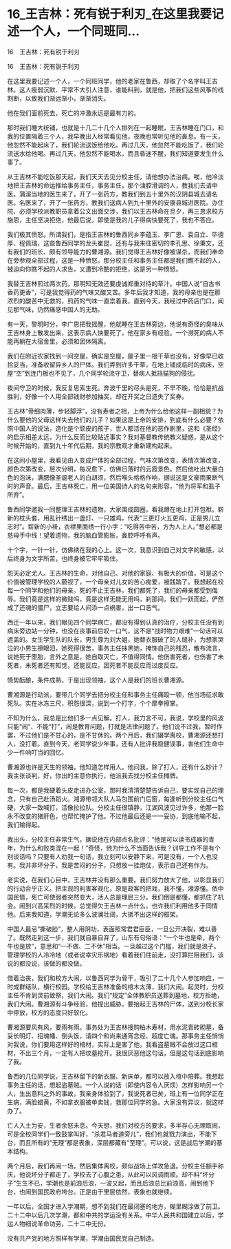 # 16_王吉林：死有锐于利刃_在这里我要记述一个人，一个同班同...

16　王吉林：死有锐于利刃

16　王吉林：死有锐于利刃

在这里我要记述一个人，一个同班同学，他的老家在鲁西，却取了个名字叫王吉林。这人瘦弱沉默、平常不大引人注意，谁能料到，就是他，把我们这些风筝的线割断，以致我们渐远渐小，渐渐消失。

他在我们面前死去，死亡的冲激永远是最有力的。

那时我们睡大统铺，也就是十几二十几个人排列在一起睡眠，王吉林睡在门口，和我的位置隔着三个人，我早晚出入经常看见他，夜晚也常听见他的鼻息。有一天，他忽然不能起床了，我们轮流送饭给他吃。再过几天，他忽然不能吃饭了，我们轮流送水给他喝。再过几天，他忽然不能喝水，而且昏迷不醒，我们知道要发生什么事了。

从王吉林不能吃饭那天起，我们天天去见分校主任，请他想办法治病。唉，他冷淡地把王吉林的命运推给事务主任，事务主任，那个油腔滑调的人，教我们去请中医。蒲溪当地的医生来了，开了一张药方，教我们到五十里外的汉阴县城去请名医。名医来了，开了一张药方，教我们送病人到九十里外的安康县城进医院。办住院、必须学校派教职员拿着公文出面交涉，我们以王吉林命在旦夕，再三恳求校方施恩，主任坚决拒绝，他最后说，即使是我的儿子得病快要死了，我也不答应。

我们极其愤怒。所谓我们，是指王吉林的鲁西同乡李蕴玉、李广恩、袁自立、毕德厚、程佩瑞，这些鲁西同学的龙头崔昆，还有与我来往密切的李孔思、徐秉文，还有我们的班长、颇有领导能力的曹湘源。我们觉得王吉林好像被谋杀，而我们奉命在旁参观全部过程，这是一种愤怒。那分校主任和事务主任都是我们瞧不起的人，被迫向你瞧不起的人求告，又遭到冷酷的拒绝，这是另一种愤怒。

我替王吉林煎过两次药，那明知无效还要虔诚郑重对待的草汁。中国人说“自古书香药更香”，可是我觉得药的气味又酸又苦。多年后我才知道，我的母亲也是在那浓烈的酸苦中无救的，煎药的气味一直祟着我，直到今天，我经过中药店门口，闻见那气味，仍然痛感中国人的无助。

有一天，黎明时分，李广恩把我摇醒，他就睡在王吉林旁边，他说有奇怪的臭味从王吉林身上散发出来，这表示病人快要死了，他在家乡有经验。一个濒死的病人不能再躺在大宿舍里，必须和团体隔离。

我们在附近农家找到一间空屋，确实是空屋，屋子里一根干草也没有，好像早已收拾妥当，准备收留异乡人的尸体。我们弄到许多干草，在地上铺成临时的病床，空屋“空”到连门板也不见了，几个同学轮流守卫，替病人抵挡猫狗的侵扰。

夜间守卫的时候，我反复思索生死。奔波千里的尽头是死，不早不晚，恰恰是抗战胜利，好像一个人用全部钱财参加抽奖，却在开奖之日遗失了奖券。

王吉林“骨细肉薄，步轻脚浮”，没有寿者之相，上帝为什么给他这样一副相貌？为什么要他的父母这样失去他们的儿子？如果这是上帝的安排，到底有什么必要？依照中国人的说法，造化是个顽皮的孩子，世人都活在他的恶作剧里，这和《圣经》的启示相差太远，为什么反而比较贴近事实？我对基督教传统教义疑惑，是从这个时候开始的，直到九十年代后期，我的宗教观才重新建构起来。

在这间小屋里，我看见由人变成尸体的全部过程，气味次第改变，表情次第改变，颜色次第改变，层次分明，每况愈下，仿佛日落时的云霞景色。然后他吐出大量白色的泡沫，满腮像圣诞老人的白胡须，然后喉头格格作响，据说这是文豪雨果断气时的声音。最后，王吉林死亡，用一位美国诗人的名句来形容，“他为将军和虱子所弃”。

鲁西同学邀我一同整理王吉林的遗物，大家围成圆圈，看我蹲在地上打开包袱。崭新的枕头套，用乱针绣出一盏灯、一只雄鸡，代表“三更灯火五更鸡，正是男儿立志时”。崭新的小褂，衣襟里面绣一行小字：“吃得苦中苦，方为人上人。”想必都是慈母手中线！望着遗物，我的脑血管膨胀，鼻腔呼呼有声。

十个字，一针一针，仿佛绣在我的心上。这一次，我意识到自己对文字的敏感，以后终身为文字所苦，也终身被它牢牢吸住。

怨天必定尤人。王吉林的生命，对他自己、对他的家庭、有极大的价值，可是这个价值被管理学校的人藐视了，一个母亲对儿女的苦心痴爱，被践踏了。我想起在校每一个同学和他们的母亲。死的不止王吉林，我们都死了，我们的母亲都受到侮辱。我们竟是这样的微贱吗，竟是这样无能无用吗，刹那间，我们一跃而起，俨然成了还魂的僵尸，立志要给人间添一点祸害，出一口恶气。

西迁一年以来，我们眼见四个同学病亡，都没有得到认真的治疗，分校主任没有到病床旁边站一分钟，也没在丧事前后叹一口气，这不是“战时物力艰难”一句话可以遮盖的。女生学生队的队长，男生尊为刘大姐，她替衣服破了的人缝补，为想家哭泣的小男生擦眼泪，她死得很苦，事务主任抹黑她，掩饰自己的残忍，散布流言，说她死于堕胎，言外之意是，她自取灭亡，不值得同情。他伤害死者，也伤害了未死者，未死者还有知觉，还能反应，因死者不能反应而过度反应。

情势酝酿，条件成熟，于是出现领袖，这个人是我们的班长曹湘源。

曹湘源是行动派，要带几个同学去把分校主任和事务主任痛殴一顿，他当场征求敢死队。实在冰冻三尺，积怨很深，说到一个打字，个个摩拳擦掌。

不知为什么，我总是比他们多一点见解。打人，我力言不可，我说，学校里的风波只能“闹”、不能“打”，闹是教育问题，打就是法律问题了。他们说不过我，暂时作罢，不过他们是不甘心的，是不甘休的。两个月后，我们辍学离校，曹湘源还想打人，没打着。直到今天，老同学说少年事，还有人批评我稳健误事，害他们生命中少一件响叮当的回忆。

曹湘源也许是天生的领袖，他知道怎样用人。他问我，除了打人，还有什么妙计？我主张谈判，好，你出的主意你执行，他派我去找分校主任摊牌。

每一次，都是我硬着头皮走进办公室，那时我清清楚楚告诉自己，要实现自己的理念，只有自己赴汤蹈火。湘源带领大队人马包围前门后窗，每逢听到分校主任口气硬，大家一致喊打，活像拉拉队。分校主任很镇静，江湖风波见过许多，他那一脸永不改变的猪肝色，也帮忙掩护了他。不过他最后还是一一妥协，到底他输不起，我们输得起。

我出头，分校主任非常生气，据说他在内部点名批评：“他是可以读书成器的青年，为什么和败类混在一起！”奇怪，他为什么不当面告诉我？训导工作不是有个别谈话吗？只要有人劝我一句话，我立刻可以安静下来，可是没有，一个人也没有。我并非坏分子，我是苦闷的分子，只想放一挂炮仗，表示自己还有作为。

老实说，在我们心目中，王吉林并没有那么重要。我们努力放大了他，以彰显我们的行动合乎正义。把主观的利害客观化，原是政客的把戏，我不懂，湘源懂。依中国民情，死亡可使弱者突然变大，活人总是理屈三分。我们倒是都懂，都抓住了机会。闹到兴高采烈的时候，总觉得欠王吉林一点什么。也许我们利用他多于同情他。后来我知道，学潮无论多么波澜壮阔，大抵不出这样的框架。

中国人最忌“撕破脸”，整人用阴功，表面照常君君臣臣，一旦公开决裂，难以善了。既然走到这一步，我们就自暴自弃了，山东有句俗语：“一个牛也是牵，两个牛也是放”，意思和“一不做、二不休”相当。一旦越过这个门槛，我们就是浪子。管理学校的人冷冷地（或者说幸灾乐祸地）看着我们往前走，没打算拦阻我们，该说的都没说，该做的都没做。

借着治丧，我们和校方大闹，以鲁西同学为骨干，吸引了二十几个人参加响应，一时成群结队，横行校园。学校给王吉林准备的棺木太薄，我们大闹。起灵时，分校主任不肯到灵前致祭，我们大闹。我们“规定”全体教职员送葬到墓地，校方拒绝，我们大闹。曹湘源有斗争经验，他提出威胁，要抬起王吉林的尸体，送到分校长家中停放，校方的态度只好软化。

曹湘源要风有风，要雨有雨。事务处为王吉林搜购柏木寿材，用水泥青砖砌墓，备妥长明灯、招魂幡、倒头饭，请四个和尚来通宵念经、超度亡魂。那事务主任悄悄对我说，你们要用这样好的棺材，实际上是害了他，我看盗墓贼不会放过这口棺材，不出三个月，一定有人把坟墓挖开。我很厌恶他这句话，但是这句话到底影响了我。

鲁西的几位同学说，王吉林留下的新衣服、新床单，都可以放入棺中陪葬。我想起事务主任的话，想起盗墓贼。一个人说的话（即使内容令人厌烦）怎样影响另一个人，生出意料之外的事故，我亲身体验到了，我说死者已矣，班上有一位同学正在生病，满脸蜡黄，不如拿衣服被单卖钱，救那位同学的急。大家没有异议，就这样办了。

亡人入土为安，生者余怒未息。今天想，我们对校方的要求，多半存心无理取闹，可是全校同学们一致鼓掌叫好，“杀君马者道旁儿”，我们也就戮力演出，不能下台，而且所有的“无理”都是表象，深层都藏有“至理”。可以说，这是战后学潮的基本结构。

两个月后，我们再闹一场，然后集体离校，颇似战场上佯攻急退。分校主任额手称庆，他说坏分子都走了，学校去了心腹之患，从此可以风调雨顺。却不料“坏分子”生生不已，学潮也是前浪后浪，一波又起，而且后浪总比前浪高，闹到他下台，也闹到国民政府垮台。正是由于里层依然，表象也就继续。

一年以后，全国才进入学潮期，想不到我们在最闭塞的地方，糊里糊涂做了前卫。二十二中以后几次学潮，都和中共的学运没有关系。中华人民共和国建立以后，学运人物细说革命功劳，二十二中无份。

没有共产党的地方照样有学潮，学潮由国民党自己制造。